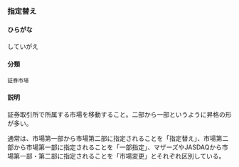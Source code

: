 <div style="display:none;">

## [あ行](securities-terms?id=あ行)
## [か行](securities-terms?id=か行)
## [さ行](securities-terms?id=さ行)

</div>

### 指定替え

#### ひらがな

していがえ

#### 分類

`証券市場`

#### 説明

証券取引所で所属する市場を移動すること。二部から一部というように昇格の形が多い。
 
通常は、市場第一部から市場第二部に指定されることを「指定替え」、市場第二部から市場第一部に指定されることを「一部指定」、マザーズやJASDAQから市場第一部・第二部に指定されることを「市場変更」とそれぞれ区別している。

<div style="display:none;">

## [た行](securities-terms?id=た行)
## [な行](securities-terms?id=な行)
## [は行](securities-terms?id=は行)
## [ま行](securities-terms?id=ま行)
## [や行](securities-terms?id=や行)
## [ら行](securities-terms?id=ら行)
## [わ行](securities-terms?id=わ行)
## [英数字・記号](securities-terms?id=英数字・記号)

</div>

